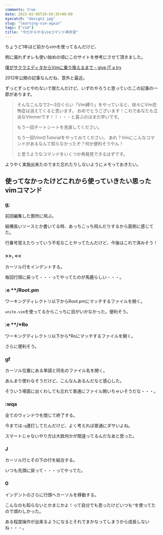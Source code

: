 ```yaml
---
comments: true
date: 2015-02-06T20:50:35+09:00
eyecatch: "design2.jpg"
slug: "learning-vim-again"
tags: ["vim"]
title: "今だからやるvimコマンド再学習"
---
```


ちょうど1年ほど前からvimを使ってるんだけど、

例に漏れずオレも使い始めの頃にこのサイトを参考にさせて頂きました。

[僕がサクラエディタからVimに乗り換えるまで - give IT a try](http://blog.jnito.com/entry/20120101/1325420213)

2012年公開の記事なんだね、意外と最近。

ずっとずっとやれないで居たんだけど、いずれやろうと思っていたこの記事の一節があります。

>そんなこんなで2〜3日ぐらい「Vim縛り」をやっていると、徐々にVim恐怖症は消えてくると思います。
>おめでとうございます！これであなたも立派なVimmerです！！・・・と喜ぶのはまだ早いです。
>
>もう一回チートシートを見直してください。
>
>もう一回VimのTutorialをやってみてください。
>あれ？Vimにこんなコマンドがあるなんて知らなかったぞ？何か便利そうやん！
>
>と思うようなコマンドをいくつか再発見できるはずです。

ようやく実施出来たのでまた忘れたりしないようにメモっておきたい。

## 使ってなかったけどこれから使っていきたい思ったvimコマンド

### g;

前回編集した箇所に飛ぶ。

結構長いソースとか書いてる時、あっちこっち飛んだりするから面倒に感じてた。

行番号覚えたりっていう不毛なことやってたんだけど、今後はこれで済みそう！

### >>, <<

カーソル行をインデントする。

毎回行頭に戻って・・・ってやってたのが馬鹿らしい・・・。

### :e \*\*/Root.pm

ワーキングディレクトリ以下からRoot.pmにマッチするファイルを開く。

`unite.vim`を使ってるからこっちに目がいかなかった。便利そう。

### :e \*\*/\*Ro

ワーキングディレクトリ以下から\*Roにマッチするファイルを開く。

さらに便利そう。

### gf

カーソル位置にある単語と同名のファイル名を開く。

あんまり使わなそうだけど、こんなんあるんだなと感心した。

そういう場面に出くわしても忘れて普通にファイル開いちゃいそうだな・・・。

### :wqa

全てのウィンドウを閉じて終了する。

今までは`:q`連打してたんだけど、よく考えれば普通にダサいよね。

スマートじゃないやり方は大抵何かが間違ってるんだなあと思った。

### J

カーソル行とその下の行を結合する。

いつも先頭に戻って・・・ってやってた。

### 0

インデントのさらに行頭へカーソルを移動する。

こんなのも知らないとかまじかよ！って自分でも思ったけどいつも`^`を使ってたので煩わしかった。

ある程度操作が出来るようになるとそれでまかなってしまうから成長しないね・・・。
